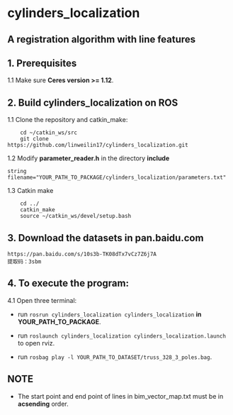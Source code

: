# cylinders_localization
## A registration algorithm with line features

## 1. Prerequisites 
1.1 Make sure **Ceres version >= 1.12**.

## 2. Build cylinders_localization on ROS
1.1 Clone the repository and catkin_make:
```
    cd ~/catkin_ws/src
    git clone https://github.com/linweilin17/cylinders_localization.git
```

1.2 Modify **parameter_reader.h** in the directory **include**

```
string filename="YOUR_PATH_TO_PACKAGE/cylinders_localization/parameters.txt"
```

1.3 Catkin make

```
    cd ../
    catkin_make
    source ~/catkin_ws/devel/setup.bash
```

## 3. Download the datasets in pan.baidu.com

```
https://pan.baidu.com/s/10s3b-TK08dTx7vCz7Z6j7A 
提取码：3sbm
```

## 4. To execute the program:
4.1 Open three terminal:

- run `rosrun cylinders_localization cylinders_localization` **in YOUR_PATH_TO_PACKAGE**.

- run `roslaunch cylinders_localization cylinders_localization.launch` to open rviz.

- run `rosbag play -l YOUR_PATH_TO_DATASET/truss_328_3_poles.bag`.
    
## NOTE

- The start point and end point of lines in bim_vector_map.txt must be in **acsending** order.
